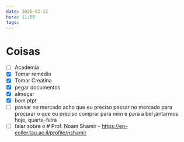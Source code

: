 ```yaml
---
date: 2025-02-12
hora: 11:55
tags:
---
```





# Coisas
- [ ] Academia
- [x] Tomar remédio
- [x] Tomar Creatina
- [x] pegar documentos
- [x] almoçar
- [x] bom ptpt
- [ ] passar no mercado acho que eu preciso passar no mercado para procurar o que eu preciso comprar para mim e para a bel jantarmos hoje, quarta-feira
- [ ] falar sobre o # Prof. Noam Shamir - https://en-coller.tau.ac.il/profile/nshamir